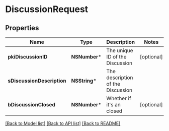 # DiscussionRequest

## Properties
Name | Type | Description | Notes
------------ | ------------- | ------------- | -------------
**pkiDiscussionID** | **NSNumber*** | The unique ID of the Discussion | [optional] 
**sDiscussionDescription** | **NSString*** | The description of the Discussion | 
**bDiscussionClosed** | **NSNumber*** | Whether if it&#39;s an closed | [optional] 

[[Back to Model list]](../README.md#documentation-for-models) [[Back to API list]](../README.md#documentation-for-api-endpoints) [[Back to README]](../README.md)


